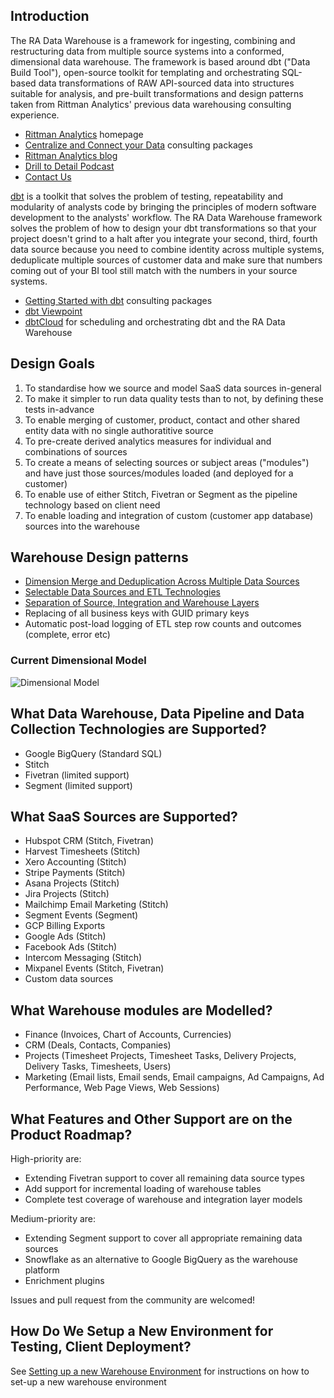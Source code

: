 ## Introduction

The RA Data Warehouse is a framework for ingesting, combining and restructuring data from multiple source systems into a conformed, dimensional data warehouse. The framework is based around dbt ("Data Build Tool"), open-source toolkit for templating and orchestrating SQL-based data transformations of RAW API-sourced data into structures suitable for analysis, and pre-built transformations and design patterns taken from Rittman Analytics' previous data warehousing consulting experience.

* [Rittman Analytics](https://rittmananalytics.com/home-index) homepage
* [Centralize and Connect your Data](https://rittmananalytics.com/data-centralisation) consulting packages
* [Rittman Analytics blog](https://rittmananalytics.com/blog)
* [Drill to Detail Podcast](https://drilltodetail.rittmananalytics.com)
* [Contact Us](https://rittmananalytics.com/home-index/#about-us)

[dbt](getdbt.com) is a toolkit that solves the problem of testing, repeatability and modularity of analysts code by bringing the principles of modern software development to the analysts' workflow. The RA Data Warehouse framework solves the problem of how to design your dbt transformations so that your project doesn't grind to a halt after you integrate your second, third, fourth data source because you need to combine identity across multiple systems, deduplicate multiple sources of customer data and make sure that numbers coming out of your BI tool still match with the numbers in your source systems.

* [Getting Started with dbt](https://rittmananalytics.com/getting-started-with-dbt) consulting packages
* [dbt Viewpoint](https://docs.getdbt.com/docs/about/viewpoint/)
* [dbtCloud](https://docs.getdbt.com/docs/dbt-cloud/cloud-overview) for scheduling and orchestrating dbt and the RA Data Warehouse

## Design Goals

1. To standardise how we source and model SaaS data sources in-general
2. To make it simpler to run data quality tests than to not, by defining these tests in-advance
3. To enable merging of customer, product, contact and other shared entity data with no single authoratitive source
4. To pre-create derived analytics measures for individual and combinations of sources
5. To create a means of selecting sources or subject areas ("modules") and have just those sources/modules loaded (and deployed for a customer)
6. To enable use of either Stitch, Fivetran or Segment as the pipeline technology based on client need
7. To enable loading and integration of custom (customer app database) sources into the warehouse

## Warehouse Design patterns

* [Dimension Merge and Deduplication Across Multiple Data Sources](https://github.com/rittmananalytics/ra_data_warehouse/blob/master/docs/merge_and_dedupe_pattern.md)
* [Selectable Data Sources and ETL Technologies](https://github.com/rittmananalytics/ra_data_warehouse/blob/master/docs/selectable_data_sources_pattern.md)
* [Separation of Source, Integration and Warehouse Layers](https://github.com/rittmananalytics/ra_data_warehouse/blob/master/docs/separation_of_source_integration_and_wh_layers_pattern.md)
* Replacing of all business keys with GUID primary keys
* Automatic post-load logging of ETL step row counts and outcomes (complete, error etc)

### Current Dimensional Model

![Dimensional Model](https://github.com/rittmananalytics/ra_data_warehouse/blob/master/img/dimensional_model.png)

## What Data Warehouse, Data Pipeline and Data Collection Technologies are Supported?

* Google BigQuery (Standard SQL)
* Stitch
* Fivetran (limited support)
* Segment (limited support)

## What SaaS Sources are Supported?

* Hubspot CRM (Stitch, Fivetran)
* Harvest Timesheets (Stitch)
* Xero Accounting (Stitch)
* Stripe Payments (Stitch)
* Asana Projects (Stitch)
* Jira Projects (Stitch)
* Mailchimp Email Marketing (Stitch)
* Segment Events (Segment)
* GCP Billing Exports
* Google Ads (Stitch)
* Facebook Ads (Stitch)
* Intercom Messaging (Stitch)
* Mixpanel Events (Stitch, Fivetran)
* Custom data sources

## What Warehouse modules are Modelled?

* Finance (Invoices, Chart of Accounts, Currencies)
* CRM (Deals, Contacts, Companies)
* Projects (Timesheet Projects, Timesheet Tasks, Delivery Projects, Delivery Tasks, Timesheets, Users)
* Marketing (Email lists, Email sends, Email campaigns, Ad Campaigns, Ad Performance, Web Page Views, Web Sessions)

## What Features and Other Support are on the Product Roadmap?

High-priority are:

* Extending Fivetran support to cover all remaining data source types
* Add support for incremental loading of warehouse tables
* Complete test coverage of warehouse and integration layer models

Medium-priority are:

* Extending Segment support to cover all appropriate remaining data sources
* Snowflake as an alternative to Google BigQuery as the warehouse platform
* Enrichment plugins

Issues and pull request from the community are welcomed!

## How Do We Setup a New Environment for Testing, Client Deployment?

See [Setting up a new Warehouse Environment](https://github.com/rittmananalytics/ra_data_warehouse/docs/blob/master/setup.md) for instructions on how to set-up a new warehouse environment
